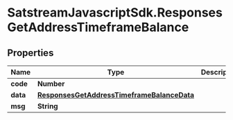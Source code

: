 # SatstreamJavascriptSdk.ResponsesGetAddressTimeframeBalance

## Properties
Name | Type | Description | Notes
------------ | ------------- | ------------- | -------------
**code** | **Number** |  | [optional] 
**data** | [**ResponsesGetAddressTimeframeBalanceData**](ResponsesGetAddressTimeframeBalanceData.md) |  | [optional] 
**msg** | **String** |  | [optional] 
